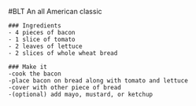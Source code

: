#BLT
  An all American classic
  
    ### Ingredients 
    - 4 pieces of bacon
    - 1 slice of tomato
    - 2 leaves of lettuce
    - 2 slices of whole wheat bread
    
    ### Make it
    -cook the bacon
    -place bacon on bread along with tomato and lettuce
    -cover with other piece of bread
    -(optional) add mayo, mustard, or ketchup
    
